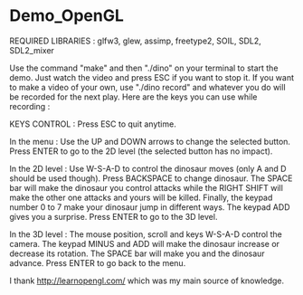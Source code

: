 # Demo_OpenGL

REQUIRED LIBRARIES :
glfw3, glew, assimp, freetype2, SOIL, SDL2, SDL2_mixer

Use the command "make" and then "./dino" on your terminal to start the demo.
Just watch the video and press ESC if you want to stop it.
If you want to make a video of your own, use "./dino record" and whatever you do will be recorded for the next play. Here are the keys you can use while recording :

KEYS CONTROL :
Press ESC to quit anytime.

In the menu :
	Use the UP and DOWN arrows to change the selected button. Press ENTER to go to the 2D level (the selected button has no impact).

In the 2D level :
	Use W-S-A-D to control the dinosaur moves (only A and D should be used though).
	Press BACKSPACE to change dinosaur.
	The SPACE bar will make the dinosaur you control attacks while the RIGHT SHIFT will make the other one attacks and yours will be killed. 
	Finally, the keypad number 0 to 7 make your dinosaur jump in different ways.
	The keypad ADD gives you a surprise.
	Press ENTER to go to the 3D level.

In the 3D level :
	The mouse position, scroll and keys W-S-A-D control the camera.
	The keypad MINUS and ADD will make the dinosaur increase or decrease its rotation.
	The SPACE bar will make you and the dinosaur advance.
	Press ENTER to go back to the menu.

I thank http://learnopengl.com/ which was my main source of knowledge.
